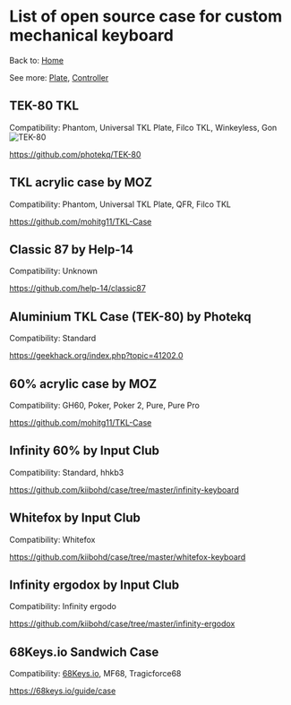 # List of open source case for custom mechanical keyboard

Back to: [Home](../)

See more: [Plate](/Plate), [Controller](/Controller)

## TEK-80 TKL 
Compatibility: Phantom, Universal TKL Plate, Filco TKL, Winkeyless, Gon
![TEK-80](http://farm8.staticflickr.com/7449/12351376313_5ce7a72f0e_b.jpg)

https://github.com/photekq/TEK-80


## TKL acrylic case by MOZ
Compatibility: Phantom, Universal TKL Plate, QFR, Filco TKL 

https://github.com/mohitg11/TKL-Case


## Classic 87 by Help-14
Compatibility: Unknown 

https://github.com/help-14/classic87


## Aluminium TKL Case (TEK-80) by Photekq
Compatibility: Standard

https://geekhack.org/index.php?topic=41202.0


## 60% acrylic case by MOZ
Compatibility: GH60, Poker, Poker 2, Pure, Pure Pro 

https://github.com/mohitg11/TKL-Case


## Infinity 60% by Input Club
Compatibility: Standard, hhkb3

https://github.com/kiibohd/case/tree/master/infinity-keyboard


## Whitefox by Input Club
Compatibility: Whitefox

https://github.com/kiibohd/case/tree/master/whitefox-keyboard


## Infinity ergodox by Input Club
Compatibility: Infinity ergodo

https://github.com/kiibohd/case/tree/master/infinity-ergodox


## 68Keys.io Sandwich Case
Compatibility: [68Keys.io](https://68keys.io), MF68, Tragicforce68

https://68keys.io/guide/case
